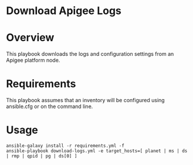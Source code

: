 # Download Apigee Logs

# Overview
This playbook downloads the logs and configuration settings from an Apigee platform node.

# Requirements

This playbook assumes that an inventory will be configured using ansible.cfg or on the command line.

# Usage

    ansible-galaxy install -r requirements.yml -f 
    ansible-playbook download-logs.yml -e target_hosts=[ planet | ms | ds | rmp | qpid | pg | ds[0] ]